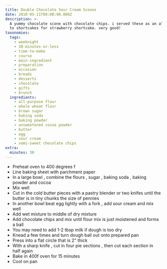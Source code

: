 ```yaml
---
title: Double Chocolate Sour Cream Scones
date: 2010-05-11T00:00:00.000Z
description: >-
  A yummy chocolate scone with chocolate chips. i served these as an alternate
  to shortcakes for strawberry shortcake. very good!
taxonomies:
  tags:
    - weeknight
    - 30-minutes-or-less
    - time-to-make
    - course
    - main-ingredient
    - preparation
    - occasion
    - breads
    - desserts
    - chocolate
    - gifts
    - brunch
  ingredients:
    - all-purpose flour
    - whole wheat flour
    - brown sugar
    - baking soda
    - baking powder
    - unsweetened cocoa powder
    - butter
    - egg
    - sour cream
    - semi-sweet chocolate chips
extra:
  minutes: 30
---
```

 - Preheat oven to 400 degrees f
 - Line baking sheet with parchment paper
 - In a large bowl , combine the flours , sugar , baking soda , baking powder and cocoa
 - Mix well
 - Cut in the cold butter pieces with a pastry blender or two knifes until the butter is in tiny chunks the size of pennies
 - In another bowl beat egg lightly with a fork , add sour cream and mix well
 - Add wet mixture to middle of dry mixture
 - Add chocolate chips and mix until flour mix is just moistened and forms a ball
 - You may need to add 1-2 tbsp milk if dough is too dry
 - Knead a few times and turn dough ball out onto prepared pan
 - Press into a flat circle that is 2" thick
 - With a sharp knife , cut in four pie sections , then cut each section in half again
 - Bake in 400f oven for 15 minutes
 - Cool on pan

